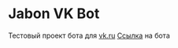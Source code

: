 # Jabon VK Bot
Тестовый проект бота для [vk.ru](https://vk.ru) 
[Ссылка](https://vk.com/club206500138) на бота 
